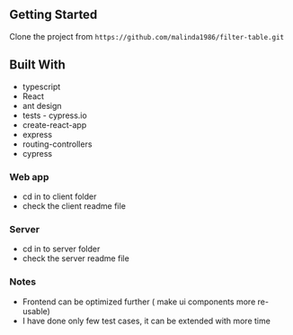 
## Getting Started

Clone the project from ``https://github.com/malinda1986/filter-table.git``


## Built With
- typescript
- React 
- ant design
- tests - cypress.io
- create-react-app
- express
- routing-controllers
- cypress

### Web app
 - cd in to client folder
 - check the client readme file


### Server
 - cd in to server folder
 - check the server readme file

### Notes
- Frontend can be optimized further ( make ui components more re-usable)
- I have done only few test cases, it can be extended with more time

